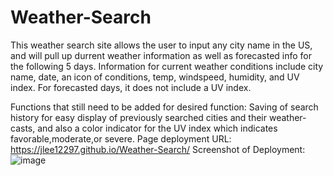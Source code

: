 # Weather-Search
This weather search site allows the user to input any city name in the US, and will pull up durrent weather information as well as forecasted info for the following 5 days. Information for current weather conditions include city name, date, an icon of conditions, temp, windspeed, humidity, and UV index.
For forecasted days, it does not include a UV index. 

Functions that still need to be added for desired function: Saving of search history for easy display of previously searched cities and their weather-casts, and also a color indicator for the UV index which indicates favorable,moderate,or severe.
Page deployment URL: https://jlee12297.github.io/Weather-Search/
Screenshot of Deployment:
![image](https://user-images.githubusercontent.com/105609656/177934712-05e9fd30-857f-43b5-b888-550b995f8d30.png)
